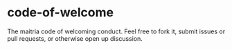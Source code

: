 # code-of-welcome
The maitria code of welcoming conduct. Feel free to fork it, submit issues or pull requests, or otherwise open up discussion.
